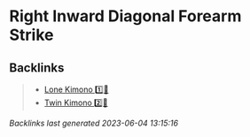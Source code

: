 # Right Inward Diagonal Forearm Strike

## Backlinks

> - [Lone Kimono 1️⃣👘](..\techniques\lone-kimono.md)
> - [Twin Kimono 2️⃣👘](..\techniques\twin-kimono.md)

_Backlinks last generated 2023-06-04 13:15:16_
